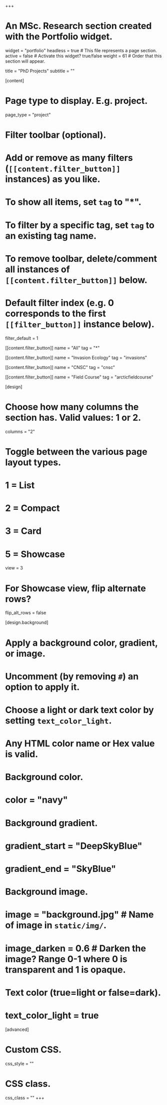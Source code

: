 +++
# An MSc. Research section created with the Portfolio widget.
widget = "portfolio" 
headless = true  # This file represents a page section.
active = false  # Activate this widget? true/false
weight = 61  # Order that this section will appear.

title = "PhD Projects"
subtitle = ""

[content]
  # Page type to display. E.g. project.
  page_type = "project"
  
# Filter toolbar (optional).
# Add or remove as many filters (`[[content.filter_button]]` instances) as you like.
# To show all items, set `tag` to "*".
# To filter by a specific tag, set `tag` to an existing tag name.
# To remove toolbar, delete/comment all instances of `[[content.filter_button]]` below.
  
# Default filter index (e.g. 0 corresponds to the first `[[filter_button]]` instance below).
  filter_default = 1
  
[[content.filter_button]]
name = "All"
tag = "*"
  
[[content.filter_button]]
name = "Invasion Ecology"
tag = "invasions"

[[content.filter_button]]
name = "CNSC"
tag = "cnsc"
  
[[content.filter_button]]
name = "Field Course"
tag = "arcticfieldcourse"

[design]
# Choose how many columns the section has. Valid values: 1 or 2.
  columns = "2"

# Toggle between the various page layout types.
#   1 = List
#   2 = Compact
#   3 = Card
#   5 = Showcase
  view = 3

# For Showcase view, flip alternate rows?
  flip_alt_rows = false

[design.background]
# Apply a background color, gradient, or image.
#   Uncomment (by removing `#`) an option to apply it.
#   Choose a light or dark text color by setting `text_color_light`.
#   Any HTML color name or Hex value is valid.
  
  # Background color.
  # color = "navy"
  
  # Background gradient.
  # gradient_start = "DeepSkyBlue"
  # gradient_end = "SkyBlue"
  
  # Background image.
  # image = "background.jpg"  # Name of image in `static/img/`.
  # image_darken = 0.6  # Darken the image? Range 0-1 where 0 is transparent and 1 is opaque.

  # Text color (true=light or false=dark).
  # text_color_light = true  
  
[advanced]
 # Custom CSS. 
 css_style = ""
 
 # CSS class.
 css_class = ""
+++






